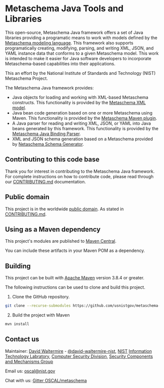 # Metaschema Java Tools and Libraries

This open-source, Metaschema Java framework offers a set of Java libraries providing a programatic means to work with models defined by the [Metaschema modeling language](https://github.com/usnistgov/metaschema). This framework also supports programatically creating, modifying, parsing, and writing XML, JSON, and YAML instance data that conforms to a given Metaschema model. This work is intended to make it easier for Java software developers to incorporate Metaschema-based capabilities into their applications.

This an effort by the National Institute of Standards and Technology (NIST) Metaschema Project.

The Metaschema Java framework provides:

- Java objects for loading and working with XML-based Metaschema constructs. This functionality is provided by the [Metaschema XML model](metaschema-model/).
- Java bean code generation based on one or more Metaschema using Maven. This functionality is provided by the [Metaschema Maven plugin](metaschema-maven-plugin/).
- A Java parser for reading and writing XML, JSON, or YAML into Java beans generated by this framework. This functionality is provided by the [Metaschema Java Binding Parser](metaschema-java-binding/).
- XML and JSON schema generation based on a Metaschema provided by [Netaschema Schema Generator](metaschema-schema-generator/).

## Contributing to this code base

Thank you for interest in contributing to the Metaschema Java framework. For complete instructions on how to contribute code, please read through our [CONTRIBUTING.md](CONTRIBUTING.md) documentation.

## Public domain

This project is in the worldwide [public domain](LICENSE.md). As stated in [CONTRIBUTING.md](CONTRIBUTING.md).

## Using as a Maven dependency

This project's modules are published to [Maven Central](https://search.maven.org/search?q=g:gov.nist.secauto.metaschema).

You can include these artifacts in your Maven POM as a dependency.

## Building

This project can be built with [Apache Maven](https://maven.apache.org/) version 3.8.4 or greater.

The following instructions can be used to clone and build this project.

1. Clone the GitHub repository.

```bash
git clone --recurse-submodules https://github.com/usnistgov/metaschema-java.git 
```

2. Build the project with Maven

```bash
mvn install
```

## Contact us

Maintainer: [David Waltermire](https://www.nist.gov/people/david-waltermire) - [@david-waltermire-nist](https://github.com/david-waltermire-nist), [NIST](https://www.nist.gov/) [Information Technology Labratory](https://www.nist.gov/itl), [Computer Security Division](https://www.nist.gov/itl/csd), [Security Components and Mechanisms Group](https://www.nist.gov/itl/csd/security-components-and-mechanisms)

Email us: [oscal@nist.gov](mailto:metaschema@nist.gov)

Chat with us: [Gitter OSCAL/metaschema](https://gitter.im/usnistgov-OSCAL/metaschema)
